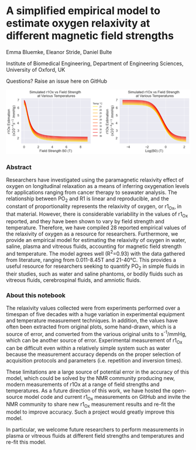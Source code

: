 # A simplified empirical model to estimate oxygen relaxivity at different magnetic field strengths

Emma Bluemke, Eleanor Stride, Daniel Bulte

Institute of Biomedical Engineering, Department of Engineering Sciences, University of Oxford, UK

Questions? Raise an issue here on GitHub

![](r1Oximage.png)

### Abstract
Researchers have investigated using the paramagnetic relaxivity effect of oxygen on longitudinal relaxation as a means of inferring oxygenation levels for applications ranging from cancer therapy to seawater analysis. The relationship between PO<sub>2</sub> and R1 is linear and reproducible, and the constant of proportionality represents the relaxivity of oxygen, or r1<sub>Ox</sub>, in that material. However, there is considerable variability in the values of r1<sub>Ox</sub> reported, and they have been shown to vary by field strength and temperature. Therefore, we have compiled 28 reported empirical values of the relaxivity of oxygen as a resource for researchers. Furthermore, we provide an empirical model for estimating the relaxivity of oxygen in water, saline, plasma and vitreous fluids, accounting for magnetic field strength and temperature. The model agrees well (R<sup>2</sup>=0.93) with the data gathered from literature, ranging from 0.011-8.45T and 21-40°C. This provides a useful resource for researchers seeking to quantify PO<sub>2</sub> in simple fluids in their studies, such as water and saline phantoms, or bodily fluids such as vitreous fluids, cerebrospinal fluids, and amniotic fluids.

### About this notebook
The relaxivity values collected were from experiments performed over a timespan of five decades with a huge variation in experimental equipment and temperature measurement techniques. In addition, the values have often been extracted from original plots, some hand-drawn, which is a source of error, and converted from the various original units to s<sup>-1</sup>/mmHg, which can be another source of error. Experimental measurement of r1<sub>Ox</sub> can be difficult even within a relatively simple system such as water because the measurement accuracy depends on the proper selection of acquisition protocols and parameters (i.e. repetition and inversion times).

These limitations are a large source of potential error in the accuracy of this model, which could be solved by the NMR community producing new, modern measurements of r1Ox at a range of field strengths and temperatures. As a future direction of this work, we have hosted the open-source model code and current r1<sub>Ox</sub> measurements on GitHub and invite the NMR community to share new r1<sub>Ox</sub> measurement results and re-fit the model to improve accuracy. Such a project would greatly improve this model. 

In particular, we welcome future researchers to perform measurements in plasma or vitreous fluids at different field strengths and temperatures and re-fit this model. 
